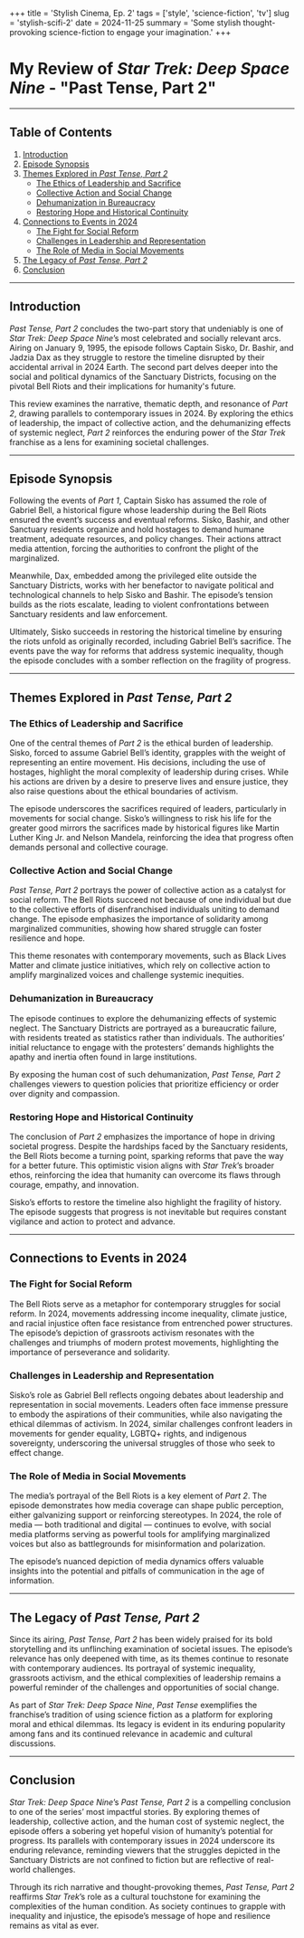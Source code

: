 +++
title = 'Stylish Cinema, Ep. 2'
tags = ['style', 'science-fiction', 'tv']
slug =  'stylish-scifi-2'
date = 2024-11-25
summary = 'Some stylish thought-provoking science-fiction to engage your imagination.' 
+++

# My Review of *Star Trek: Deep Space Nine* - "Past Tense, Part 2"

---

## Table of Contents

1. [Introduction](#introduction)
2. [Episode Synopsis](#episode-synopsis)
3. [Themes Explored in *Past Tense, Part 2*](#themes-explored-in-past-tense-part-2)
   - [The Ethics of Leadership and Sacrifice](#the-ethics-of-leadership-and-sacrifice)
   - [Collective Action and Social Change](#collective-action-and-social-change)
   - [Dehumanization in Bureaucracy](#dehumanization-in-bureaucracy)
   - [Restoring Hope and Historical Continuity](#restoring-hope-and-historical-continuity)
4. [Connections to Events in 2024](#connections-to-events-in-2024)
   - [The Fight for Social Reform](#the-fight-for-social-reform)
   - [Challenges in Leadership and Representation](#challenges-in-leadership-and-representation)
   - [The Role of Media in Social Movements](#the-role-of-media-in-social-movements)
5. [The Legacy of *Past Tense, Part 2*](#the-legacy-of-past-tense-part-2)
6. [Conclusion](#conclusion)

---

## Introduction

*Past Tense, Part 2* concludes the two-part story that undeniably is one of *Star Trek: Deep Space Nine*’s most celebrated and socially relevant arcs. Airing on January 9, 1995, the episode follows Captain Sisko, Dr. Bashir, and Jadzia Dax as they struggle to restore the timeline disrupted by their accidental arrival in 2024 Earth. The second part delves deeper into the social and political dynamics of the Sanctuary Districts, focusing on the pivotal Bell Riots and their implications for humanity's future.

This review examines the narrative, thematic depth, and resonance of *Part 2*, drawing parallels to contemporary issues in 2024. By exploring the ethics of leadership, the impact of collective action, and the dehumanizing effects of systemic neglect, *Part 2* reinforces the enduring power of the *Star Trek* franchise as a lens for examining societal challenges.

---

## Episode Synopsis

Following the events of *Part 1*, Captain Sisko has assumed the role of Gabriel Bell, a historical figure whose leadership during the Bell Riots ensured the event’s success and eventual reforms. Sisko, Bashir, and other Sanctuary residents organize and hold hostages to demand humane treatment, adequate resources, and policy changes. Their actions attract media attention, forcing the authorities to confront the plight of the marginalized.

Meanwhile, Dax, embedded among the privileged elite outside the Sanctuary Districts, works with her benefactor to navigate political and technological channels to help Sisko and Bashir. The episode’s tension builds as the riots escalate, leading to violent confrontations between Sanctuary residents and law enforcement.

Ultimately, Sisko succeeds in restoring the historical timeline by ensuring the riots unfold as originally recorded, including Gabriel Bell’s sacrifice. The events pave the way for reforms that address systemic inequality, though the episode concludes with a somber reflection on the fragility of progress.

---

## Themes Explored in *Past Tense, Part 2*

### The Ethics of Leadership and Sacrifice

One of the central themes of *Part 2* is the ethical burden of leadership. Sisko, forced to assume Gabriel Bell’s identity, grapples with the weight of representing an entire movement. His decisions, including the use of hostages, highlight the moral complexity of leadership during crises. While his actions are driven by a desire to preserve lives and ensure justice, they also raise questions about the ethical boundaries of activism.

The episode underscores the sacrifices required of leaders, particularly in movements for social change. Sisko’s willingness to risk his life for the greater good mirrors the sacrifices made by historical figures like Martin Luther King Jr. and Nelson Mandela, reinforcing the idea that progress often demands personal and collective courage.

### Collective Action and Social Change

*Past Tense, Part 2* portrays the power of collective action as a catalyst for social reform. The Bell Riots succeed not because of one individual but due to the collective efforts of disenfranchised individuals uniting to demand change. The episode emphasizes the importance of solidarity among marginalized communities, showing how shared struggle can foster resilience and hope.

This theme resonates with contemporary movements, such as Black Lives Matter and climate justice initiatives, which rely on collective action to amplify marginalized voices and challenge systemic inequities.

### Dehumanization in Bureaucracy

The episode continues to explore the dehumanizing effects of systemic neglect. The Sanctuary Districts are portrayed as a bureaucratic failure, with residents treated as statistics rather than individuals. The authorities’ initial reluctance to engage with the protesters’ demands highlights the apathy and inertia often found in large institutions.

By exposing the human cost of such dehumanization, *Past Tense, Part 2* challenges viewers to question policies that prioritize efficiency or order over dignity and compassion.

### Restoring Hope and Historical Continuity

The conclusion of *Part 2* emphasizes the importance of hope in driving societal progress. Despite the hardships faced by the Sanctuary residents, the Bell Riots become a turning point, sparking reforms that pave the way for a better future. This optimistic vision aligns with *Star Trek*’s broader ethos, reinforcing the idea that humanity can overcome its flaws through courage, empathy, and innovation.

Sisko’s efforts to restore the timeline also highlight the fragility of history. The episode suggests that progress is not inevitable but requires constant vigilance and action to protect and advance.

---

## Connections to Events in 2024

### The Fight for Social Reform

The Bell Riots serve as a metaphor for contemporary struggles for social reform. In 2024, movements addressing income inequality, climate justice, and racial injustice often face resistance from entrenched power structures. The episode’s depiction of grassroots activism resonates with the challenges and triumphs of modern protest movements, highlighting the importance of perseverance and solidarity.

### Challenges in Leadership and Representation

Sisko’s role as Gabriel Bell reflects ongoing debates about leadership and representation in social movements. Leaders often face immense pressure to embody the aspirations of their communities, while also navigating the ethical dilemmas of activism. In 2024, similar challenges confront leaders in movements for gender equality, LGBTQ+ rights, and indigenous sovereignty, underscoring the universal struggles of those who seek to effect change.

### The Role of Media in Social Movements

The media’s portrayal of the Bell Riots is a key element of *Part 2*. The episode demonstrates how media coverage can shape public perception, either galvanizing support or reinforcing stereotypes. In 2024, the role of media — both traditional and digital — continues to evolve, with social media platforms serving as powerful tools for amplifying marginalized voices but also as battlegrounds for misinformation and polarization.

The episode’s nuanced depiction of media dynamics offers valuable insights into the potential and pitfalls of communication in the age of information.

---

## The Legacy of *Past Tense, Part 2*

Since its airing, *Past Tense, Part 2* has been widely praised for its bold storytelling and its unflinching examination of societal issues. The episode’s relevance has only deepened with time, as its themes continue to resonate with contemporary audiences. Its portrayal of systemic inequality, grassroots activism, and the ethical complexities of leadership remains a powerful reminder of the challenges and opportunities of social change.

As part of *Star Trek: Deep Space Nine*, *Past Tense* exemplifies the franchise’s tradition of using science fiction as a platform for exploring moral and ethical dilemmas. Its legacy is evident in its enduring popularity among fans and its continued relevance in academic and cultural discussions.

---

## Conclusion

*Star Trek: Deep Space Nine*’s *Past Tense, Part 2* is a compelling conclusion to one of the series’ most impactful stories. By exploring themes of leadership, collective action, and the human cost of systemic neglect, the episode offers a sobering yet hopeful vision of humanity’s potential for progress. Its parallels with contemporary issues in 2024 underscore its enduring relevance, reminding viewers that the struggles depicted in the Sanctuary Districts are not confined to fiction but are reflective of real-world challenges.

Through its rich narrative and thought-provoking themes, *Past Tense, Part 2* reaffirms *Star Trek*’s role as a cultural touchstone for examining the complexities of the human condition. As society continues to grapple with inequality and injustice, the episode’s message of hope and resilience remains as vital as ever.